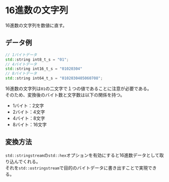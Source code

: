 # 16進数の文字列

16進数の文字列を数値に直す。

## データ例

```c++
// 1バイトデータ
std::string int8_t_s = "01";
// 4バイトデータ
std::string int16_t_s = "01020304"
// 8バイトデータ
std::string int64_t_s = "0102030405060708";
```

16進数の文字列は`01`の二文字で１つの値であることに注意が必要である。  
そのため、変換後のバイト数と文字数は以下の関係を持つ。

- 1バイト：2文字
- 2バイト：4文字
- 4バイト：8文字
- 8バイト：16文字

## 変換方法

`std::stringstream`の`std::hex`オプションを有効にすると16進数データとして取り込んでくれる。  
それを`std::ostringstream`で目的のバイトデータに書き出すことで実現できる。
